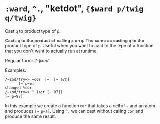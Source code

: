 # `:ward`, `^.`, "ketdot", `{$ward p/twig q/twig}`

Cast `q` to product type of `p`.

Casts `q` to the product of calling `p` on `q`. The same
as casting `q` to the product type of `p`. Useful when you want
to cast to the type of a function that you don't want to actually
run at runtime.

Regular form: *2-fixed*

Examples:

    /~zod/try=> =cor  |=  [~ a/@]
          [~ p=a]
    changed %cor
    /~zod/try=> ^.(cor [~ 97])
    [~ p=97]

In this example we create a function `cor` that takes a cell of `~` and an
atom and produces `[~ p=a]`. Using `^.` we can cast without calling
`cor` and produce the same result.
